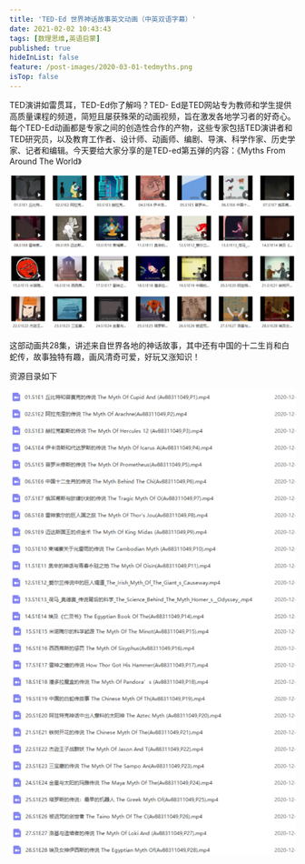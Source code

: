 ```yaml
---
title: 'TED-Ed 世界神话故事英文动画（中英双语字幕）'
date: 2021-02-02 10:43:43
tags: [数理思维,英语启蒙]
published: true
hideInList: false
feature: /post-images/2020-03-01-tedmyths.png
isTop: false
---
```

<p>
	TED演讲如雷贯耳，TED-Ed你了解吗？TED- Ed是TED网站专为教师和学生提供高质量课程的频道，简短且屡获殊荣的动画视频，旨在激发各地学习者的好奇心。每个TED-Ed动画都是专家之间的创造性合作的产物，这些专家包括TED演讲者和TED研究员，以及教育工作者、设计师、动画师、编剧、导演、科学作家、历史学家、记者和编辑。今天要给大家分享的是TED-ed第五弹的内容：《Myths From Around The World》
</p>
<div>
	<img src="/images/33280-76885ef754323a27.png" width="null" height="null" style="width:auto;height:auto;" /><br />
	<div>
	</div>
</div>
<p>
	这部动画共28集，讲述来自世界各地的神话故事，其中还有中国的十二生肖和白蛇传，故事独特有趣，画风清奇可爱，好玩又涨知识！
</p>
<p>
	资源目录如下
</p>
<div>
	<img src="/images/33280-be48d912271e9d93.png" width="null" height="null" style="width:auto;height:auto;" /><br />
	<div>
	</div>
</div>
<div>
	<img src="/images/33280-b5176a987b096707.png" width="null" height="null" style="width:auto;height:auto;" /><br />
	<div>
	</div>
</div>
